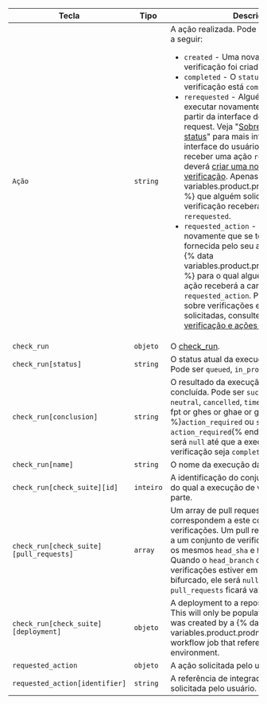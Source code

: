 | Tecla                                   | Tipo      | Descrição                                                                                                                                                                                                                                                                                                                              |
| --------------------------------------- | --------- | -------------------------------------------------------------------------------------------------------------------------------------------------------------------------------------------------------------------------------------------------------------------------------------------------------------------------------------- |
| `Ação`                                  | `string`  | A ação realizada. Pode ser uma das ações a seguir: <ul><li> `created` - Uma nova execução de verificação foi criada.</li><li> `completed` - O `status` da execução da verificação está `completed`.</li><li> `rerequested` - Alguém pediu para executar novamente sua verificação a partir da interface de usuário do pull request. Veja "[Sobre verificações de status](/articles/about-status-checks#checks)" para mais informações sobre a interface do usuário do GitHub. Ao receber uma ação `rerequested`, você deverá [criar uma nova execução de verificação](/rest/reference/checks#create-a-check-run). Apenas o {% data variables.product.prodname_github_app %} que alguém solicitar para repetir a verificação receberá a carga `rerequested`.</li><li> `requested_action` - Alguém solicitou novamente que se tome uma ação fornecida pelo seu aplicativo. Apenas o {% data variables.product.prodname_github_app %} para o qual alguém solicitou uma ação receberá a carga `requested_action`. Para saber mais sobre verificações executadas e ações solicitadas, consulte "[Execuções de verificação e ações solicitadas](/rest/reference/checks#check-runs-and-requested-actions)."</li></ul>                                                                                                                                                                                                                                                            |
| `check_run`                             | `objeto`  | O [check_run](/rest/reference/checks#get-a-check-run).                                                                                                                                                                                                                                                                                 |
| `check_run[status]`                     | `string`  | O status atual da execução da verificação. Pode ser `queued`, `in_progress` ou `completed`.                                                                                                                                                                                                                                            |
| `check_run[conclusion]`                 | `string`  | O resultado da execução de verificação concluída. Pode ser `success`, `failure`, `neutral`, `cancelled`, `timed_out`,  {% ifversion fpt or ghes or ghae or ghec %}`action_required` ou `stale`{% else %}ou `action_required`{% endif %}. Este valor será `null` até que a execução da verificação seja `completed`.                    |
| `check_run[name]`                       | `string`  | O nome da execução da verificação.                                                                                                                                                                                                                                                                                                     |
| `check_run[check_suite][id]`            | `inteiro` | A identificação do conjunto de verificações do qual a execução de verificação faz parte.                                                                                                                                                                                                                                               |
| `check_run[check_suite][pull_requests]` | `array`   | Um array de pull requests que correspondem a este conjunto de verificações. Um pull request corresponde a um conjunto de verificações se tiverem os mesmos `head_sha` e `head_branch`. Quando o `head_branch` do conjunto de verificações estiver em um repositório bifurcado, ele será `null` e o array `pull_requests` ficará vazio. |
| `check_run[check_suite][deployment]`    | `objeto`  | A deployment to a repository environment. This will only be populated if the check run was created by a {% data variables.product.prodname_actions %} workflow job that references an environment.                                                                                                                                     |
| `requested_action`                      | `objeto`  | A ação solicitada pelo usuário.                                                                                                                                                                                                                                                                                                        |
| `requested_action[identifier]`          | `string`  | A referência de integrador da ação solicitada pelo usuário.                                                                                                                                                                                                                                                                            |
